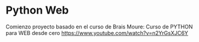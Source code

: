 # Python Web

Comienzo proyecto basado en el curso de Brais Moure: Curso de PYTHON para WEB desde cero
https://www.youtube.com/watch?v=n2YrGsXJC6Y
